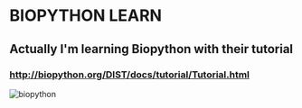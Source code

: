 # BIOPYTHON LEARN
## Actually I'm learning Biopython with their tutorial
### http://biopython.org/DIST/docs/tutorial/Tutorial.html
![biopython](http://biopython.org/DIST/docs/tutorial/images/biopython_logo.svg)
